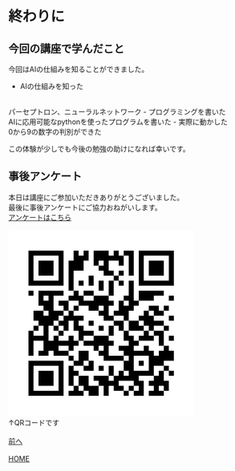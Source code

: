 # 終わりに

## 今回の講座で学んだこと
今回はAIの仕組みを知ることができました。  
- AIの仕組みを知った
<br>
パーセプトロン、ニューラルネットワーク
- プログラミングを書いた
<br>
AIに応用可能なpythonを使ったプログラムを書いた
- 実際に動かした
<br>
0から9の数字の判別ができた

この体験が少しでも今後の勉強の助けになれば幸いです。  

## 事後アンケート
本日は講座にご参加いただきありがとうございました。  
最後に事後アンケートにご協力おねがいします。  
[アンケートはこちら](https://forms.gle/U593nFjjSk4zqwH4A)
<br>
<br>
![ankate](./images/ankate_owari.png)
<br>
↑QRコードです  
<br>
[前へ](../04fourth/page.md)
<br>
<br>
[HOME](../index.md)
